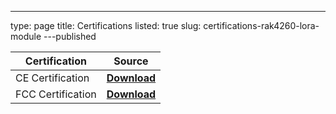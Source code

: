 ---
type: page
title: Certifications
listed: true
slug: certifications-rak4260-lora-module
---published

| **Certification** | **Source** | 
| ---- | ---- | 
| CE Certification | **[Download](ttps://downloads.rakwireless.com/LoRa/RAK4260/Certification-Report/RAK4260H-CE-ATL20191108787-Certificate.pd)** | 
| FCC Certification | **[Download](https://downloads.rakwireless.com/LoRa/RAK4260/Certification-Report/RAK4260H-FCC-2AF6B-Certificate.pdf)** | 


